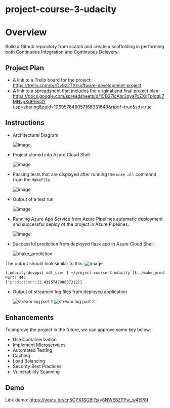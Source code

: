 # project-course-3-udacity
# Overview

Build a Github repository from scatch and create a scaffolding in performing both Continuous Integration and Continuous Delevery.

## Project Plan

* A link to a Trello board for the project: https://trello.com/b/rDv9z2TX/software-development-project
* A link to a spreadsheet that includes the original and final project plan: https://docs.google.com/spreadsheets/d/1CB27icAbr3qya7oZXqTplgqL7MNvgXdP/edit?usp=sharing&ouid=106957848057168331648&rtpof=true&sd=true

## Instructions

* Architectural Diagram
  
  ![image](https://github.com/user-attachments/assets/ea944301-d8c3-4dcc-9f75-620915093524)

* Project cloned into Azure Cloud Shell
  
  ![image](https://github.com/user-attachments/assets/f96484b0-ea4c-4501-b3e7-1ceac780eb54)

* Passing tests that are displayed after running the `make all` command from the `Makefile`
  
  ![image](https://github.com/user-attachments/assets/7ddf5e72-8b0b-4b0d-8645-c5ef7f317b03)

* Output of a test run

  ![image](https://github.com/user-attachments/assets/e97a3d52-3c01-40a8-99a6-3939b8604016)

* Running Azure App Service from Azure Pipelines automatic deployment and successful deploy of the project in Azure Pipelines. 
  
  ![image](https://github.com/user-attachments/assets/9466e4fa-fa61-4fbf-8485-3452fa5cb8c7)

* Successful prediction from deployed flask app in Azure Cloud Shell.

  ![make_prediction](https://github.com/user-attachments/assets/2a33a345-a228-4c52-b603-5ad7b290b058)
  
The output should look similar to this:
  ![image](https://github.com/user-attachments/assets/6068e1c8-646b-465f-8c3c-fa5445e062c8)

```bash
(.udacity-devops) odl_user [ ~/project-course-3-udacity ]$ ./make_predict_azure_app.sh 
Port: 443
{"prediction":[2.431574790057212]}
```

* Output of streamed log files from deployed application

  ![stream log part 1](https://github.com/user-attachments/assets/ba553bad-0df0-410e-b8e1-7105b24a3573)
  ![stream log part 2](https://github.com/user-attachments/assets/5a1d2db8-7c8a-46e9-8693-e7ff1a0208e2)


## Enhancements

To improve the project in the future, we can approve some key below:
* Use Containerization
* Implement Microservices
* Automated Testing
* Caching
* Load Balancing
* Security Best Practices
* Vulnerability Scanning

## Demo 

Link demo: https://youtu.be/cn5OPX1SGBI?si=8NWE8ZPPw_w4EP8f


